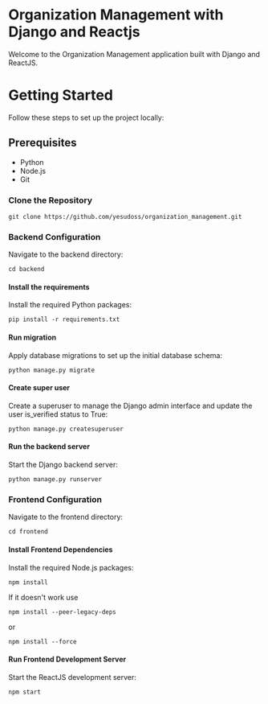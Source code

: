 # Organization Management with Django and Reactjs
Welcome to the Organization Management application built with Django and ReactJS. 

# Getting Started
Follow these steps to set up the project locally:
## Prerequisites
- Python
- Node.js
- Git

### Clone the Repository
```
git clone https://github.com/yesudoss/organization_management.git
```
### Backend Configuration
Navigate to the backend directory:
```
cd backend
```

#### Install the requirements
Install the required Python packages:


```
pip install -r requirements.txt
```

#### Run migration
Apply database migrations to set up the initial database schema:
```
python manage.py migrate
```
#### Create super user
Create a superuser to manage the Django admin interface and update the user is_verified status to True:
```
python manage.py createsuperuser
```
#### Run the backend server
Start the Django backend server:


```
python manage.py runserver
```

### Frontend Configuration
Navigate to the frontend directory:



```
cd frontend
```

#### Install Frontend Dependencies
Install the required Node.js packages:


```
npm install
```
If it doesn't work use 
```
npm install --peer-legacy-deps
```
or 
```
npm install --force
```
#### Run Frontend Development Server
Start the ReactJS development server:

```
npm start
```






